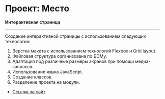 # Проект: Место

**Интерактивная страница**
_______________________

Создание интерактивной страницы с использованием следующих технологий:

1. Верстка макета с использованием технологий Flexbox и Grid layout.
2. Файловая структура организована по БЭМу.
3. Адаптация под различные размеры экранов при помощи медиа-запросов.
4. Использование языка JavaScript.
5. Создание классов.
6. Разделение проекта на модули.

* [Ссылка на сайт](https://misha-ausianski.github.io/mesto/index.html)